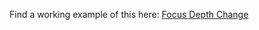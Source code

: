 Find a working example of this here: <a href="http://codepen.io/libbyriley/pen/doKYpm">Focus Depth Change</a>
